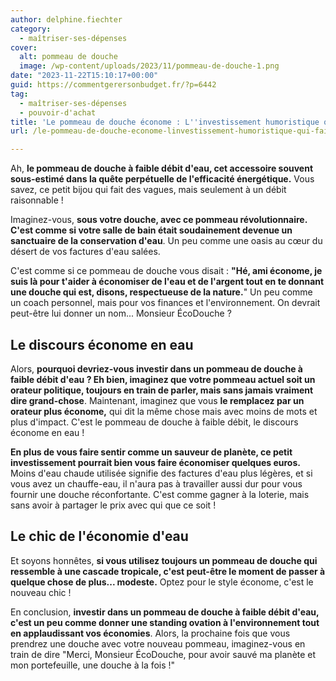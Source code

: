 ```yaml
---
author: delphine.fiechter
category:
  - maîtriser-ses-dépenses
cover:
  alt: pommeau de douche
  image: /wp-content/uploads/2023/11/pommeau-de-douche-1.png
date: "2023-11-22T15:10:17+00:00"
guid: https://commentgerersonbudget.fr/?p=6442
tag:
  - maîtriser-ses-dépenses
  - pouvoir-d'achat
title: 'Le pommeau de douche économe : L''investissement humoristique qui fait des économies'
url: /le-pommeau-de-douche-econome-linvestissement-humoristique-qui-fait-des-economies/

---
```

Ah, **le pommeau de douche à faible débit d'eau, cet accessoire souvent sous-estimé dans la quête perpétuelle de l'efficacité énergétique.** Vous savez, ce petit bijou qui fait des vagues, mais seulement à un débit raisonnable !

Imaginez-vous, **sous votre douche, avec ce pommeau révolutionnaire. C'est comme si votre salle de bain était soudainement devenue un sanctuaire de la conservation d'eau**. Un peu comme une oasis au cœur du désert de vos factures d'eau salées.

C'est comme si ce pommeau de douche vous disait : **"Hé, ami économe, je suis là pour t'aider à économiser de l'eau et de l'argent tout en te donnant une douche qui est, disons, respectueuse de la nature.**" Un peu comme un coach personnel, mais pour vos finances et l'environnement. On devrait peut-être lui donner un nom... Monsieur ÉcoDouche ?

## **Le discours économe en eau**

Alors, **pourquoi devriez-vous investir dans un pommeau de douche à faible débit d'eau ? Eh bien, imaginez que votre pommeau actuel soit un orateur politique, toujours en train de parler, mais sans jamais vraiment dire grand-chose**. Maintenant, imaginez que vous **le remplacez par un orateur plus économe,** qui dit la même chose mais avec moins de mots et plus d'impact. C'est le pommeau de douche à faible débit, le discours économe en eau !

**En plus de vous faire sentir comme un sauveur de planète, ce petit investissement pourrait bien vous faire économiser quelques euros.** Moins d'eau chaude utilisée signifie des factures d'eau plus légères, et si vous avez un chauffe-eau, il n'aura pas à travailler aussi dur pour vous fournir une douche réconfortante. C'est comme gagner à la loterie, mais sans avoir à partager le prix avec qui que ce soit !

## **Le chic de l'économie d'eau**

Et soyons honnêtes, **si vous utilisez toujours un pommeau de douche qui ressemble à une cascade tropicale, c'est peut-être le moment de passer à quelque chose de plus... modeste.** Optez pour le style économe, c'est le nouveau chic !

En conclusion, **investir dans un pommeau de douche à faible débit d'eau, c'est un peu comme donner une standing ovation à l'environnement tout en applaudissant vos économies**. Alors, la prochaine fois que vous prendrez une douche avec votre nouveau pommeau, imaginez-vous en train de dire "Merci, Monsieur ÉcoDouche, pour avoir sauvé ma planète et mon portefeuille, une douche à la fois !"
